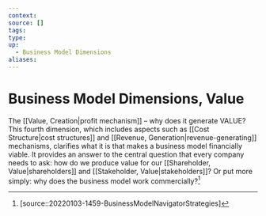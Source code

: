 ```yaml
---
context:
source: []
tags: 
type:
up:
  - Business Model Dimensions
aliases:
---
```


# Business Model Dimensions, Value

The [[Value, Creation|profit mechanism]] – why does it generate VALUE? This fourth dimension, which includes aspects such as [[Cost Structure|cost structures]] and [[Revenue, Generation|revenue-generating]] mechanisms, clarifies what it is that makes a business model financially viable. It provides an answer to the central question that every company needs to ask: how do we produce value for our [[Shareholder, Value|shareholders]] and [[Stakeholder, Value|stakeholders]]? Or put more simply: why does the business model work commercially?[^1]

[^1]: [source::20220103-1459-BusinessModelNavigatorStrategies]
